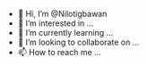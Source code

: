 - 👋 Hi, I’m @Nilotigbawan
- 👀 I’m interested in ...
- 🌱 I’m currently learning ...
- 💞️ I’m looking to collaborate on ...
- 📫 How to reach me ...

<!---
Nilotigbawan/Nilotigbawan is a ✨ special ✨ repository because its `README.md` (this file) appears on your GitHub profile.
You can click the Preview link to take a look at your changes.
--->
